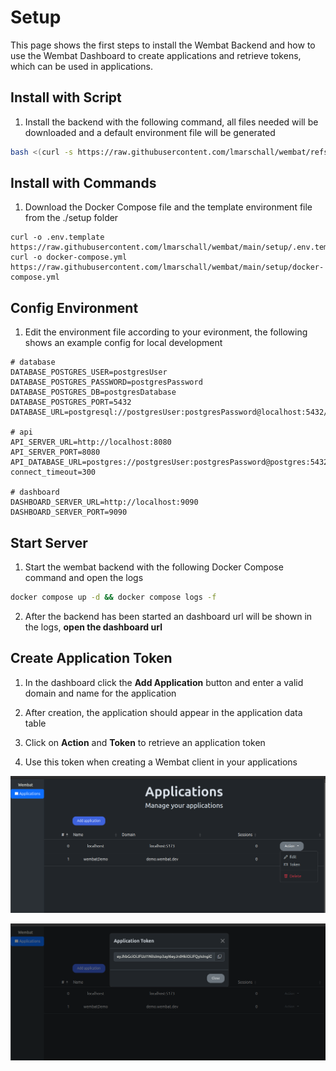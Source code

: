 # Setup

This page shows the first steps to install the Wembat Backend and how to use the Wembat Dashboard to create applications and retrieve tokens, which can be used in applications.

## Install with Script

1. Install the backend with the following command, all files needed will be downloaded and a default environment file will be generated

```bash
bash <(curl -s https://raw.githubusercontent.com/lmarschall/wembat/refs/heads/main/setup/install.sh)
```

## Install with Commands

1. Download the Docker Compose file and the template environment file from the ./setup folder

```
curl -o .env.template https://raw.githubusercontent.com/lmarschall/wembat/main/setup/.env.template
curl -o docker-compose.yml https://raw.githubusercontent.com/lmarschall/wembat/main/setup/docker-compose.yml
```

## Config Environment

1. Edit the environment file according to your evironment, the following shows an example config for local development

```
# database
DATABASE_POSTGRES_USER=postgresUser
DATABASE_POSTGRES_PASSWORD=postgresPassword 
DATABASE_POSTGRES_DB=postgresDatabase
DATABASE_POSTGRES_PORT=5432
DATABASE_URL=postgresql://postgresUser:postgresPassword@localhost:5432/postgresDatabase

# api
API_SERVER_URL=http://localhost:8080
API_SERVER_PORT=8080
API_DATABASE_URL=postgres://postgresUser:postgresPassword@postgres:5432/postgresDatabase?connect_timeout=300

# dashboard
DASHBOARD_SERVER_URL=http://localhost:9090
DASHBOARD_SERVER_PORT=9090
```

## Start Server

1. Start the wembat backend with the following Docker Compose command and open the logs

```bash
docker compose up -d && docker compose logs -f
```

2. After the backend has been started an dashboard url will be shown in the logs, **open the dashboard url**

## Create Application Token

1. In the dashboard click the **Add Application** button and enter a valid domain and name for the application

2. After creation, the application should appear in the application data table

3. Click on **Action** and **Token** to retrieve an application token

4. Use this token when creating a Wembat client in your applications

![alt text](dashboard.png)

![alt text](token.png)